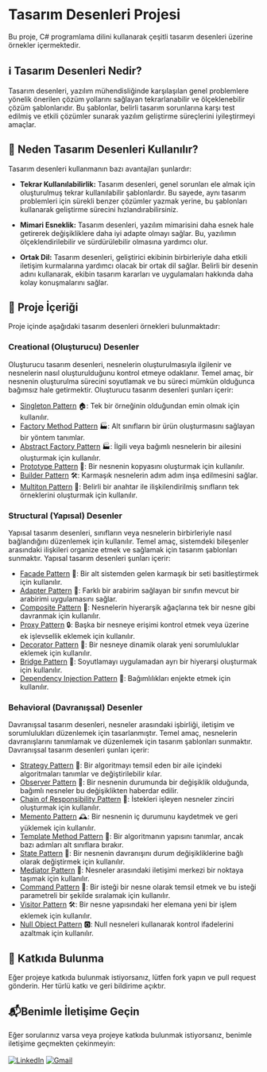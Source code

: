 # Tasarım Desenleri Projesi

Bu proje, C# programlama dilini kullanarak çeşitli tasarım desenleri üzerine örnekler içermektedir.

##  ℹ️ Tasarım Desenleri Nedir?

Tasarım desenleri, yazılım mühendisliğinde karşılaşılan genel problemlere yönelik önerilen çözüm yollarını sağlayan tekrarlanabilir ve ölçeklenebilir çözüm şablonlarıdır. Bu şablonlar, belirli tasarım sorunlarına karşı test edilmiş ve etkili çözümler sunarak yazılım geliştirme süreçlerini iyileştirmeyi amaçlar.

## 🚀 Neden Tasarım Desenleri Kullanılır?

Tasarım desenleri kullanmanın bazı avantajları şunlardır:

- **Tekrar Kullanılabilirlik:** Tasarım desenleri, genel sorunları ele almak için oluşturulmuş tekrar kullanılabilir şablonlardır. Bu sayede, aynı tasarım problemleri için sürekli benzer çözümler yazmak yerine, bu şablonları kullanarak geliştirme sürecini hızlandırabilirsiniz.

- **Mimari Esneklik:** Tasarım desenleri, yazılım mimarisini daha esnek hale getirerek değişikliklere daha iyi adapte olmayı sağlar. Bu, yazılımın ölçeklendirilebilir ve sürdürülebilir olmasına yardımcı olur.

- **Ortak Dil:** Tasarım desenleri, geliştirici ekibinin birbirleriyle daha etkili iletişim kurmalarına yardımcı olacak bir ortak dil sağlar. Belirli bir desenin adını kullanarak, ekibin tasarım kararları ve uygulamaları hakkında daha kolay konuşmalarını sağlar.

## 📂 Proje İçeriği

Proje içinde aşağıdaki tasarım desenleri örnekleri bulunmaktadır:

### Creational (Oluşturucu) Desenler
Oluşturucu tasarım desenleri, nesnelerin oluşturulmasıyla ilgilenir ve nesnelerin nasıl oluşturulduğunu kontrol etmeye odaklanır. Temel amaç, bir nesnenin oluşturulma sürecini soyutlamak ve bu süreci mümkün olduğunca bağımsız hale getirmektir. Oluşturucu tasarım desenleri şunları içerir:
- [Singleton Pattern](./Singleton) 🏠: Tek bir örneğinin olduğundan emin olmak için kullanılır.
- [Factory Method Pattern](./FactoryMethod) 🏭: Alt sınıfların bir ürün oluşturmasını sağlayan bir yöntem tanımlar.
- [Abstract Factory Pattern](./AbstractFactory) 🏭: İlgili veya bağımlı nesnelerin bir ailesini oluşturmak için kullanılır.
- [Prototype Pattern](./Prototype) 🔄: Bir nesnenin kopyasını oluşturmak için kullanılır.
- [Builder Pattern](./Builder) 🛠️: Karmaşık nesnelerin adım adım inşa edilmesini sağlar.
- [Multiton Pattern](./Multiton) 🏰: Belirli bir anahtar ile ilişkilendirilmiş sınıfların tek örneklerini oluşturmak için kullanılır.

### Structural (Yapısal) Desenler
Yapısal tasarım desenleri, sınıfların veya nesnelerin birbirleriyle nasıl bağlandığını düzenlemek için kullanılır. Temel amaç, sistemdeki bileşenler arasındaki ilişkileri organize etmek ve sağlamak için tasarım şablonları sunmaktır. Yapısal tasarım desenleri şunları içerir:
- [Facade Pattern](./Facade) 🏰: Bir alt sistemden gelen karmaşık bir seti basitleştirmek için kullanılır.
- [Adapter Pattern](./Adapter) 🔄: Farklı bir arabirim sağlayan bir sınıfın mevcut bir arabirimi uygulamasını sağlar.
- [Composite Pattern](./Composite) 🌲: Nesnelerin hiyerarşik ağaçlarına tek bir nesne gibi davranmak için kullanılır.
- [Proxy Pattern](./Proxy) 🔒: Başka bir nesneye erişimi kontrol etmek veya üzerine ek işlevsellik eklemek için kullanılır.
- [Decorator Pattern](./Decorator) 🎨: Bir nesneye dinamik olarak yeni sorumluluklar eklemek için kullanılır.
- [Bridge Pattern](./Bridge) 🌉: Soyutlamayı uygulamadan ayrı bir hiyerarşi oluşturmak için kullanılır.
- [Dependency Injection Pattern](./DependencyInjection) 🚰: Bağımlılıkları enjekte etmek için kullanılır.

### Behavioral (Davranışsal) Desenler
Davranışsal tasarım desenleri, nesneler arasındaki işbirliği, iletişim ve sorumlulukları düzenlemek için tasarlanmıştır. Temel amaç, nesnelerin davranışlarını tanımlamak ve düzenlemek için tasarım şablonları sunmaktır. Davranışsal tasarım desenleri şunları içerir:
- [Strategy Pattern](./Strategy) 🎯: Bir algoritmayı temsil eden bir aile içindeki algoritmaları tanımlar ve değiştirilebilir kılar.
- [Observer Pattern](./Observer) 👀: Bir nesnenin durumunda bir değişiklik olduğunda, bağımlı nesneler bu değişiklikten haberdar edilir.
- [Chain of Responsibility Pattern](./ChainOfResponsibility) 🔗: İstekleri işleyen nesneler zinciri oluşturmak için kullanılır.
- [Memento Pattern](./Memento) 🕰️: Bir nesnenin iç durumunu kaydetmek ve geri yüklemek için kullanılır.
- [Template Method Pattern](./TemplateMethod) 📑: Bir algoritmanın yapısını tanımlar, ancak bazı adımları alt sınıflara bırakır.
- [State Pattern](./State) 🚦: Bir nesnenin davranışını durum değişikliklerine bağlı olarak değiştirmek için kullanılır.
- [Mediator Pattern](./Mediator) 🤝: Nesneler arasındaki iletişimi merkezi bir noktaya taşımak için kullanılır.
- [Command Pattern](./Command) 📜: Bir isteği bir nesne olarak temsil etmek ve bu isteği parametreli bir şekilde sıralamak için kullanılır.
- [Visitor Pattern](./Visitor) 🛠️: Bir nesne yapısındaki her elemana yeni bir işlem eklemek için kullanılır.
- [Null Object Pattern](./NullObject) 🅾️: Null nesneleri kullanarak kontrol ifadelerini azaltmak için kullanılır.

## 🤝 Katkıda Bulunma

Eğer projeye katkıda bulunmak istiyorsanız, lütfen fork yapın ve pull request gönderin. Her türlü katkı ve geri bildirime açıktır.

## 📬Benimle İletişime Geçin

Eğer sorularınız varsa veya projeye katkıda bulunmak istiyorsanız, benimle iletişime geçmekten çekinmeyin: </br> </br>
[![LinkedIn](https://img.shields.io/badge/LinkedIn-Connect-blue?style=for-the-badge&logo=linkedin&logoColor=white)](https://www.linkedin.com/in/nursedadiker/)
[![Gmail](https://img.shields.io/badge/Gmail-Send%20an%20Email-red?style=for-the-badge&logo=gmail&logoColor=white)](mailto:nursedadiker760@gmail.com)
